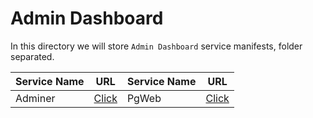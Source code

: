 # Admin Dashboard
In this directory we will store `Admin Dashboard` service manifests, folder separated.

|Service Name | URL | Service Name| URL |
|--- |--- |--- |--- |
|Adminer | [Click](https://github.com/fandoghpaas/fandogh-manifests/tree/master/Admin%20Dashboard/Adminer) |PgWeb|[Click](https://github.com/fandoghpaas/fandogh-manifests/tree/master/Admin%20Dashboard/PgWeb)|
